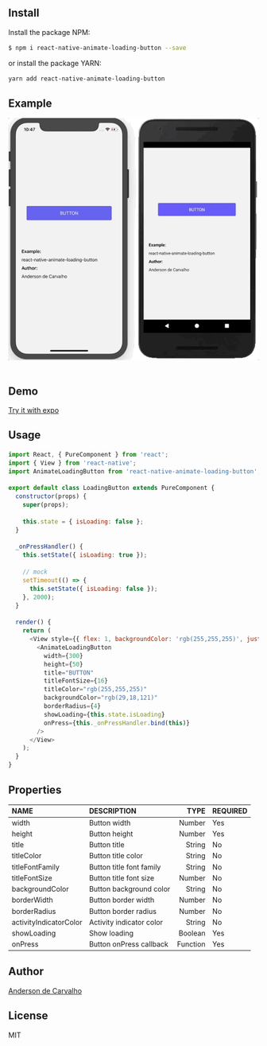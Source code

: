 ## Install

Install the package NPM:

```bash
$ npm i react-native-animate-loading-button --save
```

or install the package YARN:

```bash
yarn add react-native-animate-loading-button
```

## Example

<div style="display: flex; flex-direction: row; margin-bottom: 50px">
  <img src="https://raw.githubusercontent.com/andcosta/react-native-animate-loading-button-example/master/android-ios.gif" width="540" />
</div>

## Demo

[Try it with expo](https://snack.expo.io/@andcosta/react-native-animate-loading-button)

## Usage

```javascript
import React, { PureComponent } from 'react';
import { View } from 'react-native';
import AnimateLoadingButton from 'react-native-animate-loading-button';

export default class LoadingButton extends PureComponent {
  constructor(props) {
    super(props);

    this.state = { isLoading: false };
  }

  _onPressHandler() {
    this.setState({ isLoading: true });

    // mock
    setTimeout(() => {
      this.setState({ isLoading: false });
    }, 2000);
  }

  render() {
    return (
      <View style={{ flex: 1, backgroundColor: 'rgb(255,255,255)', justifyContent: 'center' }}>
        <AnimateLoadingButton
          width={300}
          height={50}
          title="BUTTON"
          titleFontSize={16}
          titleColor="rgb(255,255,255)"
          backgroundColor="rgb(29,18,121)"
          borderRadius={4}
          showLoading={this.state.isLoading}
          onPress={this._onPressHandler.bind(this)}
        />
      </View>
    );
  }
}
```

## Properties

| NAME                   | DESCRIPTION              |     TYPE | REQUIRED |
| :--------------------- | :----------------------- | -------: | :------- |
| width                  | Button width             |   Number | Yes      |
| height                 | Button height            |   Number | Yes      |
| title                  | Button title             |   String | No       |
| titleColor             | Button title color       |   String | No       |
| titleFontFamily        | Button title font family |   String | No       |
| titleFontSize          | Button title font size   |   Number | No       |
| backgroundColor        | Button background color  |   String | No       |
| borderWidth            | Button border width      |   Number | No       |
| borderRadius           | Button border radius     |   Number | No       |
| activityIndicatorColor | Activity indicator color |   String | No       |
| showLoading            | Show loading             |  Boolean | Yes      |
| onPress                | Button onPress callback  | Function | Yes      |

## Author

[Anderson de Carvalho](http://linkedin.com/in/andcosta)

## License

MIT
